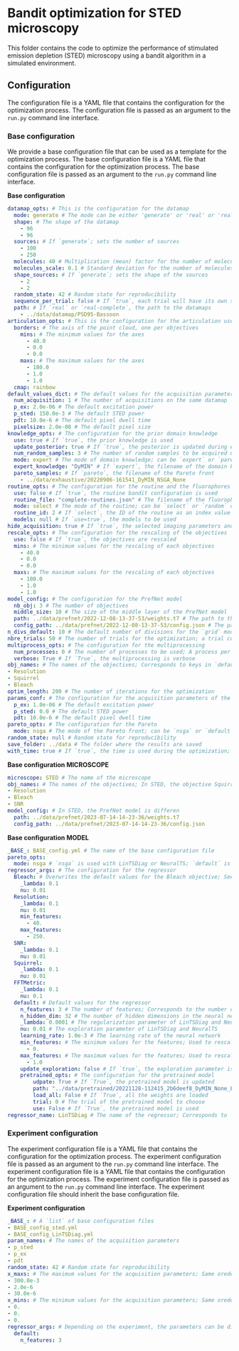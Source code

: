# Bandit optimization for STED microscopy

This folder contains the code to optimize the performance of stimulated emission depletion (STED) microscopy using a bandit algorithm in a simulated environment.

## Configuration

The configuration file is a YAML file that contains the configuration for the optimization process. The configuration file is passed as an argument to the `run.py` command line interface.

### Base configuration

We provide a base configuration file that can be used as a template for the optimization process. The base configuration file is a YAML file that contains the configuration for the optimization process. The base configuration file is passed as an argument to the `run.py` command line interface.

**Base configuration**
```yaml
datamap_opts: # This is the configuration for the datamap
  mode: generate # The mode can be either 'generate' or 'real' or 'real-complete'
  shape: # The shape of the datamap
    - 96
    - 96
  sources: # If `generate`; sets the number of sources
    - 100
    - 250
  molecules: 40 # Multiplication (mean) factor for the number of molecules
  molecules_scale: 0.1 # Standard deviation for the number of molecules (mean +/- scale)
  shape_sources: # If `generate`; sets the shape of the sources
    - 2
    - 2
  random_state: 42 # Random state for reproducibility
  sequence_per_trial: false # If `true`, each trial will have its own sequence of datamaps
  path: # If `real` or `real-complete`, the path to the datamaps
    - ../data/datamap/PSD95-Bassoon
articulation_opts: # This is the configuration for the articulation used with `--prefart optim`
  borders: # The axis of the point cloud, one per objectives
    mins: # The minimum values for the axes
      - 40.0
      - 0.0
      - 0.0
    maxs: # The maximum values for the axes
      - 180.0
      - 1.0
      - 1.0
  cmap: rainbow
default_values_dict: # The default values for the acquisition parameters
  num_acquisition: 1 # The number of acquisitions on the same datamap
  p_ex: 2.0e-06 # The default excitation power
  p_sted: 150.0e-3 # The default STED power
  pdt: 10.0e-6 # The default pixel dwell time
  pixelsize: 2.0e-08 # The default pixel size
knowledge_opts: # The configuration for the prior domain knowledge
  use: true # If `true`, the prior knowledge is used
  update_posterior: true # If `true`, the posterior is updated during each step of domain knowledge
  num_random_samples: 3 # The number of random samples to be acquired using domain knowledge
  mode: expert # The mode of domain knowledge; can be `expert` or `pareto` or `random`
  expert_knowledge: "DyMIN" # If `expert`, the filename of the domain knowledge
  pareto_samples: # If `pareto`, the filename of the Pareto front
    - ../data/exhaustive/20220906-161541_DyMIN_NSGA_None
routine_opts: # The configuration for the routine and the fluorophores
  use: false # If `true`, the routine bandit configuration is used
  routine_file: "complete-routines.json" # The filename of the fluorophores parameters
  mode: select # The mode of the routine; can be `select` or `random` or `default`
  routine_id: 2 # If `select`, the ID of the routine as an index value
  models: null # If `use=true`, the models to be used
hide_acquisition: true # If `true`, the selected imaging parameters and imaging objectives are hidden
rescale_opts: # The configuration for the rescaling of the objectives
  use: false # If `true`, the objectives are rescaled
  mins: # The minimum values for the rescaling of each objectives
    - 40.0
    - 0.0
    - 0.0
  maxs: # The maximum values for the rescaling of each objectives
    - 180.0
    - 1.0
    - 1.0
model_config: # The configuration for the PrefNet model
  nb_obj: 3 # The number of objectives
  middle_size: 10 # The size of the middle layer of the PrefNet model
  path: ../data/prefnet/2022-12-08-13-37-53/weights.t7 # The path to the weights of the PrefNet model
  config_path: ../data/prefnet/2022-12-08-13-37-53/config.json # The path to the configuration of the PrefNet model
n_divs_default: 10 # The default number of divisions for the `grid` mode
nbre_trials: 50 # The number of trials for the optimization; a trial corresponds to one imaging session
multiprocess_opts: # The configuration for the multiprocessing
  num_processes: 0 # The number of processes to be used; A process per trial is used if `>0`
  verbose: True # If `True`, the multiprocessing is verbose
obj_names: # The names of the objectives; Corresponds to keys in `defaults.obj_dict`
- Resolution
- Squirrel
- Bleach
optim_length: 200 # The number of iterations for the optimization
params_conf: # The configuration for the acquisition parameters of the confocal images
  p_ex: 1.0e-06 # The default excitation power
  p_sted: 0.0 # The default STED power
  pdt: 10.0e-6 # The default pixel dwell time
pareto_opts: # The configuration for the Pareto 
  mode: nsga # The mode of the Pareto front; can be `nsga` or `default` or `grid` or `uniform`
random_state: null # Random state for reproducibility
save_folder: ../data # The folder where the results are saved
with_time: true # If `true`, the time is used during the optimization; We always want to minimize the time
```

**Base configuration MICROSCOPE**

```yaml
microscope: STED # The name of the microscope
obj_names: # The names of the objectives; In STED, the objective Squirrel is replaced by SNR
- Resolution
- Bleach
- SNR
model_config: # In STED, the PrefNet model is differen
  path: ../data/prefnet/2023-07-14-14-23-36/weights.t7
  config_path: ../data/prefnet/2023-07-14-14-23-36/config.json
```

**Base configuration MODEL**

```yaml
_BASE_: BASE_config.yml # The name of the base configuration file
pareto_opts:
  mode: nsga # `nsga` is used with LinTSDiag or NeuralTS; `default` is used with gp (Kernel-TS)
regressor_args: # The configuration for the regressor
  Bleach: # Overwrites the default values for the Bleach objective; See `banditopt.models` for parameters
    _lambda: 0.1
    nu: 0.01
  Resolution:
    _lambda: 0.1
    nu: 0.01
    min_features:
      - 40.
    max_features:
      - 250.
  SNR:
    _lambda: 0.1
    nu: 0.01
  Squirrel:
    _lambda: 0.1
    nu: 0.01
  FFTMetric:
    _lambda: 0.1
    nu: 0.1    
  default: # Default values for the regressor
    n_features: 3 # The number of features; Corresponds to the number of objectives
    n_hidden_dim: 32 # The number of hidden dimensions in the neural network
    _lambda: 0.0001 # The regularization parameter of LinTSDiag and NeuralTS
    nu: 0.01 # The exploration parameter of LinTSDiag and NeuralTS
    learning_rate: 1.0e-3 # The learning rate of the neural network
    min_features: # The minimum values for the features; Used to rescale the objectives
      - 0.
    max_features: # The maximum values for the features; Used to rescale the objectives
      - 1.0
    update_exploration: false # If `true`, the exploration parameter is updated using 1/sqrt(t)
    pretrained_opts: # The configuration for the pretrained model
        udpate: True # If `True`, the pretrained model is updated
        path: "../data/pretrained/20221128-112415_2b6deef8_DyMIN_None_LinTSDiag" # The path to the pretrained model
        load_all: False # If `True`, all the weights are loaded
        trial: 0 # The trial of the pretrained model to choose
        use: False # If `True`, the pretrained model is used
regressor_name: LinTSDiag # The name of the regressor; Corresponds to `defaults.regressor_dict`
```

### Experiment configuration

The experiment configuration file is a YAML file that contains the configuration for the optimization process. The experiment configuration file is passed as an argument to the `run.py` command line interface. The experiment configuration file is a YAML file that contains the configuration for the optimization process. The experiment configuration file is passed as an argument to the `run.py` command line interface. The experiment configuration file should inherit the base configuration file.

**Experiment configuration**
```yaml
_BASE_: # A `list` of base configuration files
- BASE_config_sted.yml
- BASE_config_LinTSDiag.yml
param_names: # The names of the acquisition parameters
- p_sted
- p_ex
- pdt
random_state: 42 # Random state for reproducibility
x_maxs: # The maximum values for the acquisition parameters; Same oreder as `param_names`
- 300.0e-3
- 2.0e-6
- 30.0e-6
x_mins: # The minimum values for the acquisition parameters; Same oreder as `param_names`
- 0.
- 0.
- 0.
regressor_args: # Depending on the experiment, the parameters can be different (e.g. different number of objectives)
  default:
    n_features: 3

```